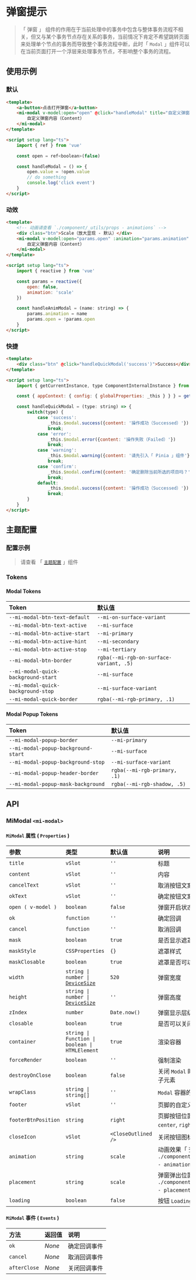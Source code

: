 # 弹窗提示

> 「 弹窗 」 组件的作用在于当前处理中的事务中包含与整体事务流程不相关，但又与某个事务节点存在关系的事务，当前情况下肯定不希望跳转页面来处理单个节点的事务而导致整个事务流程中断，此时「 `Modal` 」组件可以在当前页面打开一个浮层来处理事务节点，不影响整个事务的流程。

## 使用示例

### 默认

```html
<template>
    <a-button>点击打开弹窗</a-button>
    <mi-modal v-model:open="open" @click="handleModal" title="自定义弹窗标题（Title）">
        自定义弹窗内容（Content）
    </mi-modal>
</template>

<script setup lang="ts">
    import { ref } from 'vue'

    const open = ref<boolean>(false)

    const handleModal = () => {
        open.value = !open.value
        // do something
        console.log('click event')
    }
</script>
```

### 动效

```html
<template>
    <!-- 动画请查看 `./component/_utils/props - animations` -->
    <div class="btn">Scale（放大显现 - 默认）</div>
    <mi-modal v-model:open="params.open" :animation="params.animation" @click="handleAnimModal('scale')" :key="params.animation" title="自定义弹窗标题（Title）">
        自定义弹窗内容（Content）
    </mi-modal>
</template>

<script setup lang="ts">
    import { reactive } from 'vue'

    const params = reactive({
        open: false,
        animation: 'scale'
    })

    const handleAnimModal = (name: string) => {
        params.animation = name
        params.open = !params.open
    }
</script>
```

### 快捷

```html
<template>
    <div class="btn" @click="handleQuickModal('success')">Success</div>
</template>

<script setup lang="ts">
    import { getCurrentInstance, type ComponentInternalInstance } from 'vue'

    const { appContext: { config: { globalProperties: _this } } } = getCurrentInstance() as ComponentInternalInstance

    const handleQuickModal = (type: string) => {
        switch(type) {
            case 'success':
                _this.$modal.success({content: '操作成功（Successed）'})
                break;
            case 'error':
                _this.$modal.error({content: '操作失败（Failed）'})
                break;
            case 'warning':
                _this.$modal.warning({content: '请先引入「 Pinia 」组件'})
                break;
            case 'confirm':
                _this.$modal.confirm({content: '确定删除当前所选的项目吗？'})
                break;
            default:
                _this.$modal.success({content: '操作成功（Successed）'})
                break;
        }
    }
</script> 
```

## 主题配置

### 配置示例

> 请查看 「 [`主题配置`](../theme/README.md) 」组件

### Tokens

#### Modal Tokens

| Token | 默认值
| :---- | :----
| `--mi-modal-btn-text-default` | `--mi-on-surface-variant`
| `--mi-modal-btn-text-active` | `--mi-surface`
| `--mi-modal-btn-active-start` | `--mi-primary`
| `--mi-modal-btn-active-hint` | `--mi-secondary`
| `--mi-modal-btn-active-stop` | `--mi-tertiary`
| `--mi-modal-btn-border` | `rgba(--mi-rgb-on-surface-variant, .5)`
| `--mi-modal-quick-background-start` | `--mi-surface`
| `--mi-modal-quick-background-stop` | `--mi-surface-variant`
| `--mi-modal-quick-border` | `rgba(--mi-rgb-primary, .1)`

#### Modal Popup Tokens

| Token | 默认值
| :---- | :----
| `--mi-modal-popup-border` | `--mi-primary`
| `--mi-modal-popup-background-start` | `--mi-surface`
| `--mi-modal-popup-background-stop` | `--mi-surface-variant`
| `--mi-modal-popup-header-border` | `rgba(--mi-rgb-primary, .1)`
| `--mi-modal-popup-mask-background` | `rgba(--mi-rgb-shadow, .5)`

## API

### MiModal `<mi-modal>`

#### `MiModal` 属性 ( `Properties` )

| 参数 | 类型 | 默认值 | 说明
| :---- | :---- | :---- | :----
| `title` | `vSlot` | `''` | 标题
| `content` | `vSlot` | `''` | 内容
| `cancelText` | `vSlot` | `''` | 取消按钮文案
| `okText` | `vSlot` | `''` | 确定按钮文案
| `open ( v-model )` | `boolean` | `false` | 弹窗开启状态
| `ok` | `function` | `''` | 确定回调
| `cancel` | `function` | `''` | 取消回调
| `mask` | `boolean` | `true` | 是否显示遮罩
| `maskStyle` | `CSSProperties` | `{}` | 遮罩样式
| `maskClosable` | `boolean` | `true` | 遮罩是否可以点击关闭弹窗
| `width` | `string \| number \|` [`DeviceSize`](../../utils/README.md) | `520` | 弹窗宽度
| `height` | `string \| number \|` [`DeviceSize`](../../utils/README.md) | `''` | 弹窗高度
| `zIndex` | `number` | `Date.now()` | 弹窗显示层级
| `closable` | `boolean` | `true` | 是否可以关闭弹窗
| `container` | `string \| Function \| boolean \| HTMLElement` | `true` | 渲染容器
| `forceRender` | `boolean` | `''` | 强制渲染
| `destroyOnClose` | `boolean` | `false` | 关闭 `Modal` 时, 销毁弹窗内的子元素
| `wrapClass` | `string \| string[]` | `''` | `Modal` 容器的自定义样式名
| `footer` | `vSlot` | `''` | 页脚的自定义配置
| `footerBtnPosition` | `string` | `right` | 页脚按钮位置「 `left`, `center`, `right` 」
| `closeIcon` | `vSlot` | `<CloseOutlined />` | 关闭按钮图标
| `animation` | `string` | `scale` | 动画效果「 查看 `./components/_utils/props - animations` 」
| `placement` | `string` | `scale` | 弹窗弹出位置「 查看 `./components/_utils/props - placement` 」
| `loading` | `boolean` | `false` | 按钮 `Loading` 状态

#### `MiModal` 事件 ( `Events` )

| 方法 | 返回值 | 说明
| :---- | :---- | :----
| `ok` | *None* | 确定回调事件
| `cancel` | *None* | 取消回调事件
| `afterClose` | *None* | 关闭回调事件
